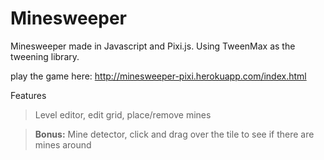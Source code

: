 # Minesweeper

Minesweeper made in Javascript and Pixi.js. Using TweenMax as the tweening library.

play the game here: http://minesweeper-pixi.herokuapp.com/index.html


Features
> Level editor, edit grid, place/remove mines

> **Bonus:** Mine detector, click and drag over the tile to see if there are mines around

